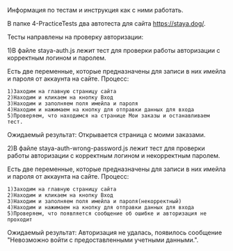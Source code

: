 Информация по тестам и инструкция как с ними работать.

В папке 4-PracticeTests два автотеста для сайта https://staya.dog/.

Тесты направлены на проверку авторизации:

1)В файле staya-auth.js лежит тест для проверки работы авторизации с корректным логином и паролем. 

Есть две переменные, которые предназначены для записи в них имейла и пароля от аккаунта на сайте.
Процесс:

	1)Заходим на главную страницу сайта
	2)Находим и кликаем на кнопку Вход
	3)Находим и заполняем поля имейла и пароля
	4)Находим и нажимаем на кнопку для отправки данных для входа
	5)Проверяем, что находимся на странице Мои заказы и останавливаем тест.
	
Ожидаемый результат: Открывается страница с моими заказами.
	
2)В файле staya-auth-wrong-password.js лежит тест для проверки работы авторизации с корректным логином и некорректным паролем. 

Есть две переменные, которые предназначены для записи в них имейла и пароля от аккаунта на сайте.
Процесс:

	1)Заходим на главную страницу сайта
	2)Находим и кликаем на кнопку Вход
	3)Находим и заполняем поля имейла и пароля(некорректный)
	4)Находим и нажимаем на кнопку для отправки данных для входа
	5)Проверяем, что появляется сообщение об ошибке и авторизация не проходит

Ожидаемый результат: Авторизация не удалась, появилось сообщение "Невозможно войти с предоставленными учетными данными.".
